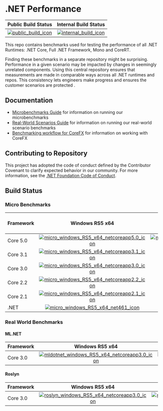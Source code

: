 # .NET Performance

| Public Build Status                         | Internal Build Status                           |
| :------------------------------------------ | :---------------------------------------------: |
| [![public_build_icon]][public_build_status] | [![internal_build_icon]][internal_build_status] |

This repo contains benchmarks used for testing the performance of all .NET Runtimes: .NET Core, Full .NET Framework, Mono and CoreRT.

Finding these benchmarks in a separate repository might be surprising. Performance in a given scenario may be impacted by changes in seemingly unrelated components. Using this central repository ensures that measurements are made in comparable ways across all .NET runtimes and repos. This consistency lets engineers make progress and ensures the customer scenarios are protected  .

## Documentation

* [Microbenchmarks Guide](./src/benchmarks/micro/README.md) for information on running our microbenchmarks
* [Real-World Scenarios Guide](./src/benchmarks/real-world/JitBench/README.md) for information on running our real-world scenario benchmarks
* [Benchmarking workflow for CoreFX](./docs/benchmarking-workflow-corefx.md) for information on working with CoreFX

## Contributing to Repository

This project has adopted the code of conduct defined by the Contributor Covenant to clarify expected behavior in our community. For more information, see the [.NET Foundation Code of Conduct](https://dotnetfoundation.org/code-of-conduct).

## Build Status

### Micro Benchmarks

| Framework | Windows RS5 x64                                                                             | Windows RS5 x86                                                                             | Ubuntu 18.04 x64                                                                            | Ubuntu 18.04 ARM64                                                                              |
| :-------- | :-----------------------------------------------------------------------------------------: | :-----------------------------------------------------------------------------------------: | :-----------------------------------------------------------------------------------------: | :---------------------------------------------------------------------------------------------: |
| Core 5.0  | [![micro_windows_RS5_x64_netcoreapp5.0_icon]][micro_windows_RS5_x64_netcoreapp5.0_status] | [![micro_windows_RS5_x86_netcoreapp5.0_icon]][micro_windows_RS5_x86_netcoreapp5.0_status] | [![micro_ubuntu_1804_x64_netcoreapp5.0_icon]][micro_ubuntu_1804_x64_netcoreapp5.0_status] | Disabled |
| Core 3.1  | [![micro_windows_RS5_x64_netcoreapp3.1_icon]][micro_windows_RS5_x64_netcoreapp3.1_status] |                                                                                             | [![micro_ubuntu_1804_x64_netcoreapp3.1_icon]][micro_ubuntu_1804_x64_netcoreapp3.1_status] | Disabled |
| Core 3.0  | [![micro_windows_RS5_x64_netcoreapp3.0_icon]][micro_windows_RS5_x64_netcoreapp3.0_status] |                                                                                             | [![micro_ubuntu_1804_x64_netcoreapp3.0_icon]][micro_ubuntu_1804_x64_netcoreapp3.0_status] | Disabled |
| Core 2.2  | [![micro_windows_RS5_x64_netcoreapp2.2_icon]][micro_windows_RS5_x64_netcoreapp2.2_status] |                                                                                             | [![micro_ubuntu_1804_x64_netcoreapp2.2_icon]][micro_ubuntu_1804_x64_netcoreapp2.2_status] | N/A                                                                                             |
| Core 2.1  | [![micro_windows_RS5_x64_netcoreapp2.1_icon]][micro_windows_RS5_x64_netcoreapp2.1_status] |                                                                                             | [![micro_ubuntu_1804_x64_netcoreapp2.1_icon]][micro_ubuntu_1804_x64_netcoreapp2.1_status] | N/A                                                                                             |
| .NET      | [![micro_windows_RS5_x64_net461_icon]][micro_windows_RS5_x64_net461_status]               |                                                                                             | N/A                                                                                         | N/A                                                                                             |

[//]: # (These are the repo links)

[public_build_icon]:                               https://dev.azure.com/dnceng/public/_apis/build/status/dotnet/performance/performance-ci?branchName=master
[public_build_status]:                             https://dev.azure.com/dnceng/public/_build/latest?definitionId=271&branchName=master
[internal_build_icon]:                             https://dev.azure.com/dnceng/internal/_apis/build/status/dotnet/performance/dotnet-performance?branchName=master
[internal_build_status]:                           https://dev.azure.com/dnceng/internal/_build/latest?definitionId=306&branchName=master

### Real World Benchmarks

#### ML.NET

| Framework | Windows RS5 x64                                                                                 | Ubuntu 18.04 x64                                                                                |
| :-------- | :---------------------------------------------------------------------------------------------: | :---------------------------------------------------------------------------------------------: |
| Core 3.0  | [![mldotnet_windows_RS5_x64_netcoreapp3.0_icon]][mldotnet_windows_RS5_x64_netcoreapp3.0_status] | [![mldotnet_ubuntu_1804_x64_netcoreapp3.0_icon]][mldotnet_ubuntu_1804_x64_netcoreapp3.0_status] |

#### Roslyn

| Framework | Windows RS5 x64                                                                             | Ubuntu 18.04 x64                                                                            |
| :-------- | :-----------------------------------------------------------------------------------------: | :-----------------------------------------------------------------------------------------: |
| Core 3.0  | [![roslyn_windows_RS5_x64_netcoreapp3.0_icon]][roslyn_windows_RS5_x64_netcoreapp3.0_status] | [![roslyn_ubuntu_1804_x64_netcoreapp3.0_icon]][roslyn_ubuntu_1804_x64_netcoreapp3.0_status] |

[//]: # (These are the micro links)

[//]: # (These are the windows x64 links)
[micro_windows_RS5_x64_netcoreapp5.0_status]:     https://dev.azure.com/dnceng/public/_build/latest?definitionId=271&branchName=master&jobName=windows%20RS5%20x64%20micro&configuration=windows%20RS5%20x64%20micro%20netcoreapp5.0
[micro_windows_RS5_x64_netcoreapp5.0_icon]:       https://dev.azure.com/dnceng/public/_apis/build/status/dotnet/performance/performance-ci?branchName=master&jobName=windows%20RS5%20x64%20micro&configuration=windows%20RS5%20x64%20micro%20netcoreapp5.0
[micro_windows_RS5_x64_netcoreapp3.1_status]:     https://dev.azure.com/dnceng/public/_build/latest?definitionId=271&branchName=master&jobName=windows%20RS5%20x64%20micro&configuration=windows%20RS5%20x64%20micro%20netcoreapp3.1
[micro_windows_RS5_x64_netcoreapp3.1_icon]:       https://dev.azure.com/dnceng/public/_apis/build/status/dotnet/performance/performance-ci?branchName=master&jobName=windows%20RS5%20x64%20micro&configuration=windows%20RS5%20x64%20micro%20netcoreapp3.1
[micro_windows_RS5_x64_netcoreapp3.0_status]:     https://dev.azure.com/dnceng/public/_build/latest?definitionId=271&branchName=master&jobName=windows%20RS5%20x64%20micro&configuration=windows%20RS5%20x64%20micro%20netcoreapp3.0
[micro_windows_RS5_x64_netcoreapp3.0_icon]:       https://dev.azure.com/dnceng/public/_apis/build/status/dotnet/performance/performance-ci?branchName=master&jobName=windows%20RS5%20x64%20micro&configuration=windows%20RS5%20x64%20micro%20netcoreapp3.0
[micro_windows_RS5_x64_netcoreapp2.2_status]:     https://dev.azure.com/dnceng/public/_build/latest?definitionId=271&branchName=master&jobName=windows%20RS5%20x64%20micro&configuration=windows%20RS5%20x64%20micro%20netcoreapp2.2
[micro_windows_RS5_x64_netcoreapp2.2_icon]:       https://dev.azure.com/dnceng/public/_apis/build/status/dotnet/performance/performance-ci?branchName=master&jobName=windows%20RS5%20x64%20micro&configuration=windows%20RS5%20x64%20micro%20netcoreapp2.2
[micro_windows_RS5_x64_netcoreapp2.1_status]:     https://dev.azure.com/dnceng/public/_build/latest?definitionId=271&branchName=master&jobName=windows%20RS5%20x64%20micro&configuration=windows%20RS5%20x64%20micro%20netcoreapp2.1
[micro_windows_RS5_x64_netcoreapp2.1_icon]:       https://dev.azure.com/dnceng/public/_apis/build/status/dotnet/performance/performance-ci?branchName=master&jobName=windows%20RS5%20x64%20micro&configuration=windows%20RS5%20x64%20micro%20netcoreapp2.1
[micro_windows_RS5_x64_net461_status]:            https://dev.azure.com/dnceng/public/_build/latest?definitionId=271&branchName=master&jobName=windows%20RS4%20x64%20micro_net461
[micro_windows_RS5_x64_net461_icon]:              https://dev.azure.com/dnceng/public/_apis/build/status/dotnet/performance/performance-ci?branchName=master&jobName=windows%20RS4%20x64%20micro_net461


[//]: # (These are the windows x86 links)
[micro_windows_RS5_x86_netcoreapp5.0_status]:     https://dev.azure.com/dnceng/public/_build/latest?definitionId=271&branchName=master&jobName=windows%20RS5%20x86%20micro&configuration=windows%20RS5%20x86%20micro%20netcoreapp5.0
[micro_windows_RS5_x86_netcoreapp5.0_icon]:       https://dev.azure.com/dnceng/public/_apis/build/status/dotnet/performance/performance-ci?branchName=master&jobName=windows%20RS5%20x86%20micro&configuration=windows%20RS5%20x86%20micro%20netcoreapp5.0

[//]: # (These are the ubuntu x64 links)
[micro_ubuntu_1804_x64_netcoreapp5.0_status]:     https://dev.azure.com/dnceng/public/_build/latest?definitionId=271&branchName=master&jobName=Ubuntu%201804%20x64%20micro&configuration=ubuntu%201804%20x64%20micro%20netcoreapp5.0
[micro_ubuntu_1804_x64_netcoreapp5.0_icon]:       https://dev.azure.com/dnceng/public/_apis/build/status/dotnet/performance/performance-ci?branchName=master&jobName=Ubuntu%201804%20x64%20micro&configuration=ubuntu%201804%20x64%20micro%20netcoreapp5.0
[micro_ubuntu_1804_x64_netcoreapp3.1_status]:     https://dev.azure.com/dnceng/public/_build/latest?definitionId=271&branchName=master&jobName=Ubuntu%201804%20x64%20micro&configuration=Ubuntu%201804%20x64%20micro%20netcoreapp3.1
[micro_ubuntu_1804_x64_netcoreapp3.1_icon]:       https://dev.azure.com/dnceng/public/_apis/build/status/dotnet/performance/performance-ci?branchName=master&jobName=Ubuntu%201804%20x64%20micro&configuration=Ubuntu%201804%20x64%20micro%20netcoreapp3.1
[micro_ubuntu_1804_x64_netcoreapp3.0_status]:     https://dev.azure.com/dnceng/public/_build/latest?definitionId=271&branchName=master&jobName=Ubuntu%201804%20x64%20micro&configuration=Ubuntu%201804%20x64%20micro%20netcoreapp3.0
[micro_ubuntu_1804_x64_netcoreapp3.0_icon]:       https://dev.azure.com/dnceng/public/_apis/build/status/dotnet/performance/performance-ci?branchName=master&jobName=Ubuntu%201804%20x64%20micro&configuration=Ubuntu%201804%20x64%20micro%20netcoreapp3.0
[micro_ubuntu_1804_x64_netcoreapp2.2_status]:     https://dev.azure.com/dnceng/public/_build/latest?definitionId=271&branchName=master&jobName=Ubuntu%201804%20x64%20micro&configuration=Ubuntu%201804%20x64%20micro%20netcoreapp2.2
[micro_ubuntu_1804_x64_netcoreapp2.2_icon]:       https://dev.azure.com/dnceng/public/_apis/build/status/dotnet/performance/performance-ci?branchName=master&jobName=Ubuntu%201804%20x64%20micro&configuration=Ubuntu%201804%20x64%20micro%20netcoreapp2.2
[micro_ubuntu_1804_x64_netcoreapp2.1_status]:     https://dev.azure.com/dnceng/public/_build/latest?definitionId=271&branchName=master&jobName=Ubuntu%201804%20x64%20micro&configuration=Ubuntu%201804%20x64%20micro%20netcoreapp2.1
[micro_ubuntu_1804_x64_netcoreapp2.1_icon]:       https://dev.azure.com/dnceng/public/_apis/build/status/dotnet/performance/performance-ci?branchName=master&jobName=Ubuntu%201804%20x64%20micro&configuration=Ubuntu%201804%20x64%20micro%20netcoreapp2.1

[//]: # (These are the ubuntu arm64 links)
[micro_ubuntu_1804_arm64_netcoreapp3.0_status]:   https://dev.azure.com/dnceng/public/_build/latest?definitionId=271&branchName=master&jobName=Ubuntu%201804%20arm64%20micro&configuration=Ubuntu%201804%20arm64%20micro%20netcoreapp3.0
[micro_ubuntu_1804_arm64_netcoreapp3.0_icon]:     https://dev.azure.com/dnceng/public/_apis/build/status/dotnet/performance/performance-ci?branchName=master&jobName=Ubuntu%201804%20arm64%20micro&configuration=Ubuntu%201804%20arm64%20micro%20netcoreapp3.0

[//]: # (These are the ML.NET links)

[//]: # (These are the windows x64 links)
[mldotnet_windows_RS5_x64_netcoreapp3.0_status]:    https://dev.azure.com/dnceng/public/_build/latest?definitionId=271&branchName=master&jobName=windows%20RS5%20x64%20mlnet
[mldotnet_windows_RS5_x64_netcoreapp3.0_icon]:      https://dev.azure.com/dnceng/public/_apis/build/status/dotnet/performance/performance-ci?branchName=master&jobName=windows%20RS5%20x64%20mlnet

[//]: # (These are the ubuntu x64 links)
[mldotnet_ubuntu_1804_x64_netcoreapp3.0_status]:    https://dev.azure.com/dnceng/public/_build/latest?definitionId=271&branchName=master&jobName=ubuntu%201804%20x64%20mlnet
[mldotnet_ubuntu_1804_x64_netcoreapp3.0_icon]:      https://dev.azure.com/dnceng/public/_apis/build/status/dotnet/performance/performance-ci?branchName=master&jobName=ubuntu%201804%20x64%20mlnet


[//]: # (These are the Roslyn links)

[//]: # (These are the windows x64 links)
[roslyn_windows_RS5_x64_netcoreapp3.0_status]:    https://dev.azure.com/dnceng/public/_build/latest?definitionId=271&branchName=master&jobName=windows%20RS5%20x64%20roslyn
[roslyn_windows_RS5_x64_netcoreapp3.0_icon]:      https://dev.azure.com/dnceng/public/_apis/build/status/dotnet/performance/performance-ci?branchName=master&jobName=windows%20RS5%20x64%20roslyn

[//]: # (These are the ubuntu x64 links)
[roslyn_ubuntu_1804_x64_netcoreapp3.0_status]:    https://dev.azure.com/dnceng/public/_build/latest?definitionId=271&branchName=master&jobName=Ubuntu%201804%20x64%20roslyn
[roslyn_ubuntu_1804_x64_netcoreapp3.0_icon]:      https://dev.azure.com/dnceng/public/_apis/build/status/dotnet/performance/performance-ci?branchName=master&jobName=Ubuntu%201804%20x64%20roslyn
